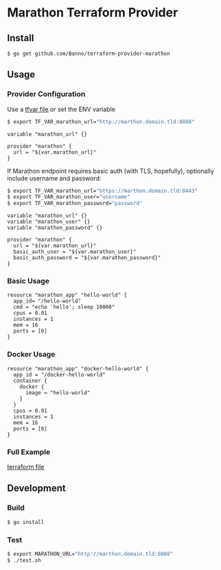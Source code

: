 # Marathon Terraform Provider

## Install
```
$ go get github.com/Banno/terraform-provider-marathon
```

## Usage

### Provider Configuration
Use a [tfvar file](https://www.terraform.io/intro/getting-started/variables.html) or set the ENV variable

```bash
$ export TF_VAR_marathon_url="http://marthon.domain.tld:8080"
```

```hcl
variable "marathon_url" {}

provider "marathon" {
  url = "${var.marathon_url}"
}
```

If Marathon endpoint requires basic auth (with TLS, hopefully), optionally include username and password:
```bash
$ export TF_VAR_marathon_url="https://marthon.domain.tld:8443"
$ export TF_VAR_marathon_user="username"
$ export TF_VAR_marathon_password="password"

```

```hcl
variable "marathon_url" {}
variable "marathon_user" {}
variable "marathon_password" {}

provider "marathon" {
  url = "${var.marathon_url}"
  basic_auth_user = "${var.marathon_user}"
  basic_auth_password = "${var.marathon_password}"
}
```

### Basic Usage
```hcl
resource "marathon_app" "hello-world" {
  app_id= "/hello-world"
  cmd = "echo 'hello'; sleep 10000"
  cpus = 0.01
  instances = 1
  mem = 16
  ports = [0]
}
```

### Docker Usage
```hcl
resource "marathon_app" "docker-hello-world" {
  app_id = "/docker-hello-world"
  container {
    docker {
      image = "hello-world"
    }
  }
  cpus = 0.01
  instances = 1
  mem = 16
  ports = [0]
}
```

### Full Example

[terraform file](test/example.tf)

## Development

### Build
```bash
$ go install
```

### Test
```bash
$ export MARATHON_URL="http://marthon.domain.tld:8080"
$ ./test.sh
```
